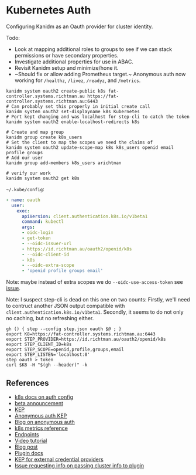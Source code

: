 # Kubernetes Auth

Configuring Kanidm as an Oauth provider for cluster identity.

Todo:

- Look at mapping additional roles to groups to see if we can stack permissions or have secondary properties.
- Investigate additional properties for use in ABAC.
- Revisit Kanidm setup and minimize/hone it.
- ~Should fix or allow adding Prometheus target.~
  Anonymous auth now working for `/healthz`, `/livez`, `/readyz`, and `/metrics`.

```
kanidm system oauth2 create-public k8s fat-controller.systems.richtman.au https://fat-controller.systems.richtman.au:6443
# Can probably set this properly in initial create call
kanidm system oauth2 set-displayname k8s Kubernetes
# Port kept changing and was localhost for step-cli to catch the token
kanidm system oauth2 enable-localhost-redirects k8s

# Create and map group
kanidm group create k8s_users
# Set the client to map the scopes we need the claims of
kanidm system oauth2 update-scope-map k8s k8s_users openid email profile groups
# Add our user
kanidm group add-members k8s_users arichtman

# verify our work
kanidm system oauth2 get k8s
```

`~/.kube/config`:

```yaml
- name: oauth
  user:
    exec:
      apiVersion: client.authentication.k8s.io/v1beta1
      command: kubectl
      args:
      - oidc-login
      - get-token
      - --oidc-issuer-url
      - https://id.richtman.au/oauth2/openid/k8s
      - --oidc-client-id
      - k8s
      - --oidc-extra-scope
      - 'openid profile groups email'
```

Note: maybe instead of extra scopes we do `--oidc-use-access-token` see [issue](https://github.com/int128/kubelogin/issues/1083).

Note: I suspect step-cli is dead on this one on two counts:
Firstly, we'll need to contruct another JSON output compatible with `client.authentication.k8s.io/v1beta1`.
Secondly, it seems to do not only no caching, but no refreshing either.

```
gh () { step --config step.json oauth $@ ; }
export K8=https://fat-controller.systems.richtman.au:6443
export STEP_PROVIDER=https://id.richtman.au/oauth2/openid/k8s
export STEP_CLIENT_ID=k8s
export STEP_SCOPE=openid,profile,groups,email
export STEP_LISTEN='localhost:0'
step oauth > token
curl $K8 -H "$(gh --header)" -k
```

## References

- [k8s docs on auth config](https://kubernetes.io/docs/reference/access-authn-authz/authentication/#using-authentication-configuration)
- [beta announcement](https://kubernetes.io/blog/2024/04/25/structured-authentication-moves-to-beta/)
- [KEP](https://github.com/kubernetes/enhancements/issues/3331)
- [Anonymous auth KEP](https://github.com/kubernetes/enhancements/blob/master/keps/sig-auth/4633-anonymous-auth-configurable-endpoints/README.md)
- [Blog on anonymous auth](https://medium.com/@azalio_16174/securing-kubernetes-api-server-health-checks-without-anonymous-access-0be907fbf5e8)
- [k8s metrics reference](https://kubernetes.io/docs/reference/instrumentation/metrics/)
- [Endpoints](https://id.richtman.au/oauth2/openid/k8s/.well-known/openid-configuration)
- [Video tutorial](https://www.youtube.com/watch?v=kQnXsTPCVXg)
- [Blog post](https://blog.stonegarden.dev/articles/2024/12/kubernetes-rbac/#openid-connect-authorisation)
- [Plugin docs](https://kubernetes.io/docs/reference/access-authn-authz/authentication/#client-go-credential-plugins)
- [KEP for external credential providers](https://github.com/kubernetes/enhancements/blob/master/keps/sig-auth/541-external-credential-providers/README.md)
- [Issue requesting info on passing cluster info to plugin](https://github.com/kubernetes/website/issues/35641)
